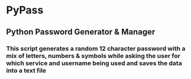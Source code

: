 # PyPass
## Python Password Generator &amp; Manager
### This script generates a random 12 character password with a mix of letters, numbers & symbols while asking the user for which service and username being used and saves the data into a text file
